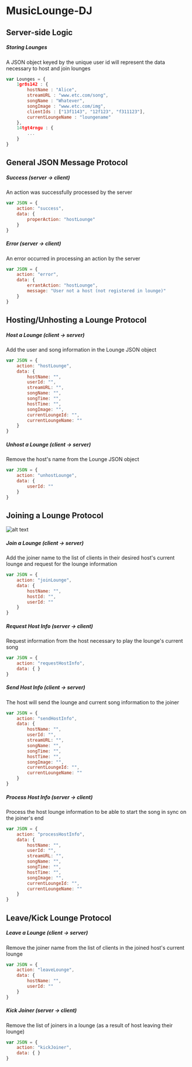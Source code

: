 # MusicLounge-DJ

## Server-side Logic
##### Storing Lounges
A JSON object keyed by the unique user id will represent the data necessary to host and join lounges
```javascript
var Lounges = {
	1gr8s142 : {
		hostName : "Alice",
		streamURL : "www.etc.com/song",
		songName : "Whatever",
		songImage : "www.etc.com/img",
		clientIds : ["13f1143", "12f123", "f311123"],
		currentLoungeName : "loungename"
	},
	14tgt4rngu : {
		...
	}
}
```

## General JSON Message Protocol

##### Success (server → client)
An action was successfully processed by the server
```javascript
var JSON = {
	action: "success",
	data: {
		properAction: "hostLounge"
	}
}
```

##### Error (server → client)
An error occurred in processing an action by the server
```javascript
var JSON = {
	action: "error",
	data: {
		errantAction: "hostLounge",
		message: "User not a host (not registered in lounge)"
	}
}
```

## Hosting/Unhosting a Lounge Protocol
##### Host a Lounge (client → server)
Add the user and song information in the Lounge JSON object
```javascript
var JSON = {
	action: "hostLounge",
	data: {
		hostName: "",
		userId: "",
		streamURL: "",
		songName: "",
		songTime: "",
		hostTime: "",
		songImage: "",
		currentLoungeId: "",
		currentLoungeName: ""
	}
}

```

##### Unhost a Lounge (client → server)
Remove the host's name from the Lounge JSON object
```javascript
var JSON = {
	action: "unhostLounge",
	data: {
		userId: ""
	}
}
```

## Joining a Lounge Protocol
![alt text](http://i66.tinypic.com/2cgyibn.jpg)

##### Join a Lounge (client → server)
Add the joiner name to the list of clients in their desired host's current lounge and request for the lounge information
```javascript
var JSON = {
	action: "joinLounge",
	data: {
		hostName: "",
		hostId: "",
		userId: ""
	}
}
```

##### Request Host Info (server → client)
Request information from the host necessary to play the lounge's current song
```javascript
var JSON = {
	action: "requestHostInfo",
	data: { }
}
```

##### Send Host Info (client → server)
The host will send the lounge and current song information to the joiner
```javascript
var JSON = {
	action: "sendHostInfo",
	data: { 
		hostName: "",
		userId: "",
		streamURL: "",
		songName: "",
		songTime: "",
		hostTime: "",
		songImage: "",
		currentLoungeId: "",
		currentLoungeName: ""
	}
}
```

##### Process Host Info (server → client)
Process the host lounge information to be able to start the song in sync on the joiner's end
```javascript
var JSON = {
	action: "processHostInfo",
	data: {
		hostName: "",
		userId: "",
		streamURL: "",
		songName: "",
		songTime: "",
		hostTime: "",
		songImage: "",
		currentLoungeId: "",
		currentLoungeName: ""
	}
}
```


## Leave/Kick Lounge Protocol
##### Leave a Lounge (client → server)
Remove the joiner name from the list of clients in the joined host's current lounge
```javascript
var JSON = {
	action: "leaveLounge",
	data: {
		hostName: "",
		userId: ""
	}
}
```

##### Kick Joiner (server → client)
Remove the list of joiners in a lounge (as a result of host leaving their lounge)
```javascript
var JSON = {
	action: "kickJoiner",
	data: { }
}
```
